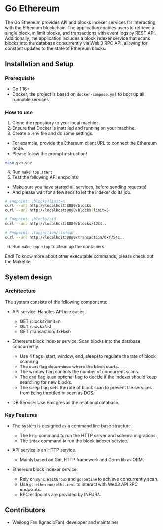 # Go Ethereum
The Go Ethereum provides API and blocks indexer services for interacting with the Ethereum blockchain. The application enables users to retrieve a single block, m limit blocks, and transactions with event logs by REST API. Additionally, the application includes a block indexer service that scans blocks into the database concurrently via Web 3 RPC API, allowing for constant updates to the state of Ethereum blocks.

## Installation and Setup

### Prerequisite
- Go 1.16+
- Docker, the project is based on `docker-compose.yml` to boot up all runnable services

### How to use

1. Clone the repository to your local machine.
2. Ensure that Docker is installed and running on your machine.
3. Create a .env file and do some settings.
  - For example, provide the Ethereum client URL to connect the Ethereum node.
  - Please follow the prompt instruction!

```bash
make gen.env
```

4. Run `make app.start`
5. Test the following API endpoints
  - Make sure you have started all services, before sending requests!
  - And please wait for a few secs to let the indexer do its job.

```bash
# Endpoint: /blocks?limit=n
curl --url http://localhost:8080/blocks
curl --url http://localhost:8080/blocks?limit=5

# Endpoint: /blocks/:id
curl --url http://localhost:8080/blocks/1234..

# Endpoint: /tansaction/:txHash
curl --url http://localhost:8080/transaction/0xf754c..
```
6. Run `make app.stop` to clean up the containers

End! To know more about other executable commands, please check out the Makefile.

## System design
### Architecture
The system consists of the following components:

- API service: Handles API use cases.
  - GET /blocks?limit=n
  - GET /blocks/:id
  - GET /transaction/:txHash

- Ethereum block indexer service: Scan blocks into the database concurrently.
  - Use 4 flags (start, window, end, sleep) to regulate the rate of block scanning.
  - The start flag determines where the block starts.
  - The window flag controls the number of concurrent scans.
  - The end flag is an optional flag to decide if the indexer should keep searching for new blocks.
  - The sleep flag sets the rate of block scan to prevent the services from being throttled or seen as DOS.

- DB Service: Use Postgres as the relational database.

### Key Features
- The system is designed as a command line base structure.
  - The `http` command to run the HTTP server and schema migrations.
  - The `index` command to run the block indexer service.

- API service is an HTTP service.
  - Mainly based on Gin, HTTP framework and Gorm lib as ORM.

- Ethereum block indexer service:
  - Rely on `sync.WaitGroup` and `goroutine` to achieve concurrently scan.
  - Use `go-ethereum/ethclient` to interact with Web3 API RPC endpoints.
  - RPC endpoints are provided by INFURA.

## Contributors
- Weilong Fan (IgnacioFan): developer and maintainer

